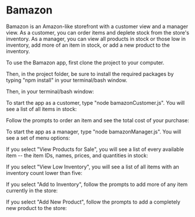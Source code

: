 # Bamazon

Bamazon is an Amazon-like storefront with a customer view and a manager view. As a customer, you can order items and deplete stock from the store's inventory. As a manager, you can view all products in stock or those low in inventory, add more of an item in stock, or add a new product to the inventory. 

To use the Bamazon app, first clone the project to your computer.

Then, in the project folder, be sure to install the required packages by typing "npm install" in your terminal/bash window.

Then, in your terminal/bash window:

To start the app as a customer, type "node bamazonCustomer.js". You will see a list of all items in stock:






Follow the prompts to order an item and see the total cost of your purchase: 






To start the app as a manager, type "node bamazonManager.js". You will see a set of menu options: 




If you select "View Products for Sale", you will see a list of every available item -- the item IDs, names, prices, and quantities in stock:




If you select "View Low Inventory", you will see a list of all items with an inventory count lower than five:




If you select "Add to Inventory", follow the prompts to add more of any item currently in the store:





If you select "Add New Product", follow the prompts to add a completely new product to the store:
